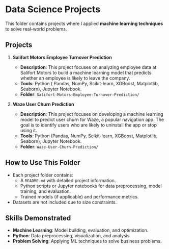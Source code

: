 # Data Science Projects

This folder contains projects where I applied **machine learning techniques** to solve real-world problems. 

## Projects
1. **Salifort Motors Employee Turnover Prediction**
   - **Description**: This project focuses on analyzing employee data at Salifort Motors to build a machine learning model that predicts whether an employee is likely to leave the company.
   - **Tools**: Python ( Pandas, NumPy, Scikit-learn, XGBoost, Matplotlib, Seaborn), Jupyter Notebook.
   - **Folder**: `Salifort-Motors-Employee-Turnover-Prediction/`

2. **Waze User Churn Prediction**
   - **Description**: This project focuses on developing a machine learning model to predict user churn for Waze, a popular navigation app. The goal is to identify users who are likely to uninstall the app or stop using it.
   - **Tools**: Python (Pandas, NumPy, Scikit-learn, XGBoost, Matplotlib, Seaborn), Jupyter Notebook.
   - **Folder**: `Waze-User-Churn-Prediction/`

## How to Use This Folder
- Each project folder contains:
  - A `README.md` with detailed project information.
  - Python scripts or Jupyter notebooks for data preprocessing, model training, and evaluation.
  - Trained models (if applicable) and performance metrics.
- Datasets are not included due to size constraints.

## Skills Demonstrated
- **Machine Learning**: Model building, evaluation, and optimization.
- **Python**: Data preprocessing, visualization, and analysis.
- **Problem Solving**: Applying ML techniques to solve business problems.
